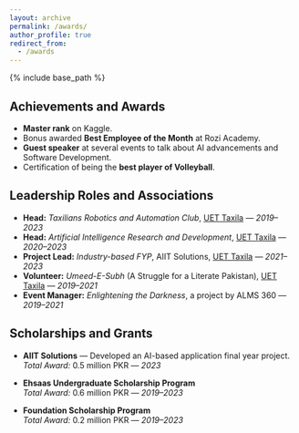 ```yaml
---
layout: archive
permalink: /awards/
author_profile: true
redirect_from:
  - /awards
---
```


{% include base_path %}

## Achievements and Awards

- **Master rank** on Kaggle.  
- Bonus awarded **Best Employee of the Month** at Rozi Academy.  
- **Guest speaker** at several events to talk about AI advancements and Software Development.  
- Certification of being the **best player of Volleyball**.

## Leadership Roles and Associations

- **Head:** *Taxilians Robotics and Automation Club*, [UET Taxila](https://www.uettaxila.edu.pk) — *2019–2023*  
- **Head:** *Artificial Intelligence Research and Development*, [UET Taxila](https://www.uettaxila.edu.pk) — *2020–2023*  
- **Project Lead:** *Industry-based FYP*, AIIT Solutions, [UET Taxila](https://www.uettaxila.edu.pk) — *2021–2023*  
- **Volunteer:** *Umeed-E-Subh* (A Struggle for a Literate Pakistan), [UET Taxila](https://www.uettaxila.edu.pk) — *2019–2021*  
- **Event Manager:** *Enlightening the Darkness*, a project by ALMS 360 — *2019–2021*

## Scholarships and Grants

- **AIIT Solutions** — Developed an AI-based application final year project.  
  *Total Award:* 0.5 million PKR — *2023*

- **Ehsaas Undergraduate Scholarship Program**  
  *Total Award:* 0.6 million PKR — *2019–2023*

- **Foundation Scholarship Program**  
  *Total Award:* 0.2 million PKR — *2019–2023*
